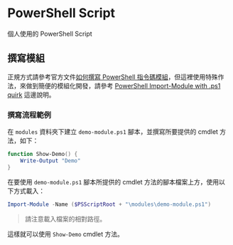 # PowerShell Script

個人使用的 PowerShell Script

## 撰寫模組

正規方式請參考官方文件[如何撰寫 PowerShell 指令碼模組](https://docs.microsoft.com/zh-tw/powershell/scripting/developer/module/how-to-write-a-powershell-script-module)，但這裡使用特殊作法，來做到簡便的模組化開發，請參考 [PowerShell Import-Module with .ps1 quirk](https://gist.github.com/magnetikonline/2cdbfe45258c0cc3cf1530548baf30a7) 這邊說明。

### 撰寫流程範例

在 `modules` 資料夾下建立 `demo-module.ps1` 腳本，並撰寫所要提供的 cmdlet 方法，如下：

```ps1
function Show-Demo() {
    Write-Output "Demo"
}
```

在要使用 `demo-module.ps1` 腳本所提供的 cmdlet 方法的腳本檔案上方，使用以下方式載入：

```ps1
Import-Module -Name ($PSScriptRoot + "\modules\demo-module.ps1")
```

>請注意載入檔案的相對路徑。

這樣就可以使用 `Show-Demo` cmdlet 方法。
